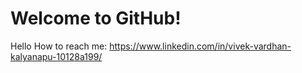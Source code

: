 # Welcome to GitHub!

Hello
How to reach me: https://www.linkedin.com/in/vivek-vardhan-kalyanapu-10128a199/
